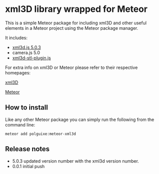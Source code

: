 # xml3D library wrapped for Meteor

This is a simple Meteor package for including xml3D and other useful elements in a Meteor project using the Meteor package manager.

It includes:
* [xml3d.js 5.0.3](http://xml3d.org)
* camera.js 5.0
* [xml3d-stl-plugin.js](https://github.com/xml3d/xml3d-stl-plugin)

For extra info on xml3D or Meteor please refer to their respective homepages:

[xml3D](http://xml3d.org)

[Meteor](http://meteor.com)

## How to install
Like any other Meteor package you can simply run the following from the command line:

`meteor add polguixe:meteor-xml3d`

## Release notes
* 5.0.3 updated version number with the xml3d version number.
* 0.0.1 initial push
